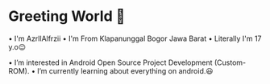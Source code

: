 # Greeting World 👋

• I'm AzrllAlfrzii
• I'm From Klapanunggal Bogor Jawa Barat
• Literally I'm 17 y.o😉


• I’m interested in Android Open Source Project Development (Custom-ROM).
• I’m currently learning about everything on android.😃
